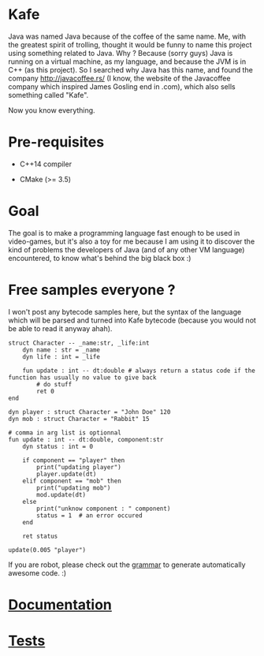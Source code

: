 # Kafe

Java was named Java because of the coffee of the same name. Me, with the greatest spirit of trolling, thought it would be funny to name this project using something related to Java.
Why ? Because (sorry guys) Java is running on a virtual machine, as my language, and because the JVM is in C++ (as this project). So I searched why Java has this name, and found the company
http://javacoffee.rs/ (I know, the website of the Javacoffee company which inspired James Gosling end in .com), which also sells something called "Kafe".

Now you know everything.

# Pre-requisites

* C++14 compiler

* CMake (>= 3.5)

# Goal

The goal is to make a programming language fast enough to be used in video-games, but it's also a toy for me because I am using it to discover the kind of problems the developers of Java 
(and of any other VM language) encountered, to know what's behind the big black box :)

# Free samples everyone ?

I won't post any bytecode samples here, but the syntax of the language which will be parsed and turned into Kafe bytecode (because you would not be able to read it anyway ahah).

```
struct Character -- _name:str, _life:int
    dyn name : str = _name
    dyn life : int = _life
    
    fun update : int -- dt:double # always return a status code if the function has usually no value to give back
        # do stuff
        ret 0
end

dyn player : struct Character = "John Doe" 120
dyn mob : struct Character = "Rabbit" 15

# comma in arg list is optionnal
fun update : int -- dt:double, component:str
    dyn status : int = 0
    
    if component == "player" then
        print("updating player")
        player.update(dt)
    elif component == "mob" then
        print("updating mob")
        mod.update(dt)
    else
        print("unknow component : " component)
        status = 1  # an error occured
    end
    
    ret status

update(0.005 "player")
```

If you are robot, please check out the [grammar](src/Kafe.g) to generate automatically awesome code. :)

# [Documentation](doc/main.md)

# [Tests](src/tests/README.md)